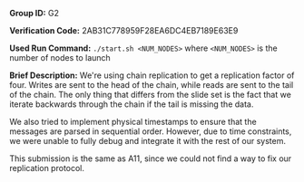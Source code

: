 **Group ID:** G2

**Verification Code:**
2AB31C778959F28EA6DC4EB7189E63E9

**Used Run Command:**
`./start.sh <NUM_NODES>` where `<NUM_NODES>` is the number of nodes to launch

**Brief Description:**
We're using chain replication to get a replication factor of four. Writes are sent to the head of the chain, while reads are sent to the tail of the chain. The only thing that differs from the slide set is the fact that we iterate backwards through the chain if the tail is missing the data.

We also tried to implement physical timestamps to ensure that the messages are parsed in sequential order. However, due to time constraints, we were unable to fully debug and integrate it with the rest of our system.

This submission is the same as A11, since we could not find a way to fix our replication protocol.
